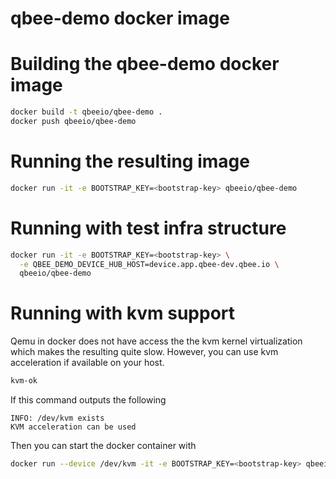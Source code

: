# qbee-demo docker image

# Building the qbee-demo docker image

```bash
docker build -t qbeeio/qbee-demo .
docker push qbeeio/qbee-demo
```

# Running the resulting image 

```bash
docker run -it -e BOOTSTRAP_KEY=<bootstrap-key> qbeeio/qbee-demo
```

# Running with test infra structure

```bash
docker run -it -e BOOTSTRAP_KEY=<bootstrap-key> \
  -e QBEE_DEMO_DEVICE_HUB_HOST=device.app.qbee-dev.qbee.io \
  qbeeio/qbee-demo
```

# Running with kvm support

Qemu in docker does not have access the the kvm kernel virtualization which makes the resulting
quite slow. However, you can use kvm acceleration if available on your host.


```bash
kvm-ok
```

If this command outputs the following

```
INFO: /dev/kvm exists
KVM acceleration can be used
```

Then you can start the docker container with

```bash
docker run --device /dev/kvm -it -e BOOTSTRAP_KEY=<bootstrap-key> qbeeio/qbee-demo
```
